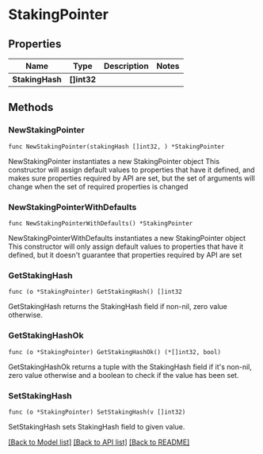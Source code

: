 # StakingPointer

## Properties

Name | Type | Description | Notes
------------ | ------------- | ------------- | -------------
**StakingHash** | **[]int32** |  | 

## Methods

### NewStakingPointer

`func NewStakingPointer(stakingHash []int32, ) *StakingPointer`

NewStakingPointer instantiates a new StakingPointer object
This constructor will assign default values to properties that have it defined,
and makes sure properties required by API are set, but the set of arguments
will change when the set of required properties is changed

### NewStakingPointerWithDefaults

`func NewStakingPointerWithDefaults() *StakingPointer`

NewStakingPointerWithDefaults instantiates a new StakingPointer object
This constructor will only assign default values to properties that have it defined,
but it doesn't guarantee that properties required by API are set

### GetStakingHash

`func (o *StakingPointer) GetStakingHash() []int32`

GetStakingHash returns the StakingHash field if non-nil, zero value otherwise.

### GetStakingHashOk

`func (o *StakingPointer) GetStakingHashOk() (*[]int32, bool)`

GetStakingHashOk returns a tuple with the StakingHash field if it's non-nil, zero value otherwise
and a boolean to check if the value has been set.

### SetStakingHash

`func (o *StakingPointer) SetStakingHash(v []int32)`

SetStakingHash sets StakingHash field to given value.



[[Back to Model list]](../README.md#documentation-for-models) [[Back to API list]](../README.md#documentation-for-api-endpoints) [[Back to README]](../README.md)


